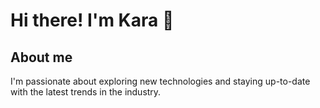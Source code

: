 # Hi there! I'm Kara 👋

## About me

I'm passionate about exploring new technologies and staying up-to-date with the latest trends in the industry.

